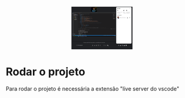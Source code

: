 <p align="center">
  <img alt="mee-clone" src=".github/logo.png" width="160px">
</p>

# Rodar o projeto

Para rodar o projeto é necessária a extensão "live server do vscode"
